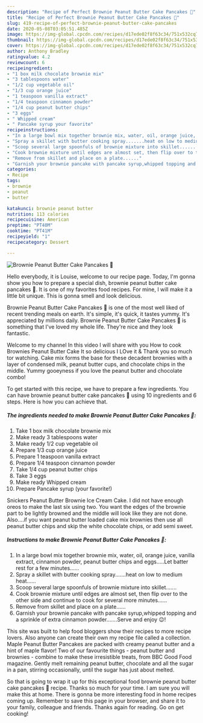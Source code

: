 ```yaml
---
description: "Recipe of Perfect Brownie Peanut Butter Cake Pancakes 🥞"
title: "Recipe of Perfect Brownie Peanut Butter Cake Pancakes 🥞"
slug: 419-recipe-of-perfect-brownie-peanut-butter-cake-pancakes
date: 2020-05-08T03:05:51.485Z
image: https://img-global.cpcdn.com/recipes/d17ede02f8f63c34/751x532cq70/brownie-peanut-butter-cake-pancakes-🥞-recipe-main-photo.jpg
thumbnail: https://img-global.cpcdn.com/recipes/d17ede02f8f63c34/751x532cq70/brownie-peanut-butter-cake-pancakes-🥞-recipe-main-photo.jpg
cover: https://img-global.cpcdn.com/recipes/d17ede02f8f63c34/751x532cq70/brownie-peanut-butter-cake-pancakes-🥞-recipe-main-photo.jpg
author: Anthony Bradley
ratingvalue: 4.2
reviewcount: 6
recipeingredient:
- "1 box milk chocolate brownie mix"
- "3 tablespoons water"
- "1/2 cup vegetable oil"
- "1/3 cup orange juice"
- "1 teaspoon vanilla extract"
- "1/4 teaspoon cinnamon powder"
- "1/4 cup peanut butter chips"
- "3 eggs"
- " Whipped cream"
- " Pancake syrup your favorite"
recipeinstructions:
- "In a large bowl mix together brownie mix, water, oil, orange juice, vanilla extract, cinnamon powder, peanut butter chips and eggs.....Let batter rest for a few minutes......"
- "Spray a skillet with butter cooking spray.......heat on low to medium heat......"
- "Scoop several large spoonfuls of brownie mixture into skillet......."
- "Cook brownie mixture until edges are almost set, then flip over to the other side and continue to cook for several more minutes......"
- "Remove from skillet and place on a plate......"
- "Garnish your brownie pancake with pancake syrup,whipped topping and a sprinkle of extra cinnamon powder.......Serve and enjoy 😉!"
categories:
- Recipe
tags:
- brownie
- peanut
- butter

katakunci: brownie peanut butter 
nutrition: 113 calories
recipecuisine: American
preptime: "PT40M"
cooktime: "PT41M"
recipeyield: "1"
recipecategory: Dessert

---
```



![Brownie Peanut Butter Cake Pancakes 🥞](https://img-global.cpcdn.com/recipes/d17ede02f8f63c34/751x532cq70/brownie-peanut-butter-cake-pancakes-🥞-recipe-main-photo.jpg)

Hello everybody, it is Louise, welcome to our recipe page. Today, I'm gonna show you how to prepare a special dish, brownie peanut butter cake pancakes 🥞. It is one of my favorites food recipes. For mine, I will make it a little bit unique. This is gonna smell and look delicious.

Brownie Peanut Butter Cake Pancakes 🥞 is one of the most well liked of recent trending meals on earth. It's simple, it's quick, it tastes yummy. It's appreciated by millions daily. Brownie Peanut Butter Cake Pancakes 🥞 is something that I've loved my whole life. They're nice and they look fantastic.

Welcome to my channel In this video I will share with you How to cook Brownies Peanut Butter Cake It so delicious I LOve it &amp; Thank you so much tor watching. Cake mix forms the base for these decadent brownies with a layer of condensed milk, peanut butter cups, and chocolate chips in the middle. Yummy gooeyness if you love the peanut butter and chocolate combo!


To get started with this recipe, we have to prepare a few ingredients. You can have brownie peanut butter cake pancakes 🥞 using 10 ingredients and 6 steps. Here is how you can achieve that.

<!--inarticleads1-->

##### The ingredients needed to make Brownie Peanut Butter Cake Pancakes 🥞:

1. Take 1 box milk chocolate brownie mix
1. Make ready 3 tablespoons water
1. Make ready 1/2 cup vegetable oil
1. Prepare 1/3 cup orange juice
1. Prepare 1 teaspoon vanilla extract
1. Prepare 1/4 teaspoon cinnamon powder
1. Take 1/4 cup peanut butter chips
1. Take 3 eggs
1. Make ready  Whipped cream
1. Prepare  Pancake syrup (your favorite!)


Snickers Peanut Butter Brownie Ice Cream Cake. I did not have enough oreos to make the last six using two. You want the edges of the brownie part to be lightly browned and the middle will look like they are not done. Also….if you want peanut butter loaded cake mix brownies then use all peanut butter chips and skip the white chocolate chips, or add semi sweet. 

<!--inarticleads2-->

##### Instructions to make Brownie Peanut Butter Cake Pancakes 🥞:

1. In a large bowl mix together brownie mix, water, oil, orange juice, vanilla extract, cinnamon powder, peanut butter chips and eggs.....Let batter rest for a few minutes......
1. Spray a skillet with butter cooking spray.......heat on low to medium heat......
1. Scoop several large spoonfuls of brownie mixture into skillet.......
1. Cook brownie mixture until edges are almost set, then flip over to the other side and continue to cook for several more minutes......
1. Remove from skillet and place on a plate......
1. Garnish your brownie pancake with pancake syrup,whipped topping and a sprinkle of extra cinnamon powder.......Serve and enjoy 😉!


This site was built to help food bloggers show their recipes to more recipe lovers. Also anyone can create their own my recipe file called a collection. Maple Peanut Butter Pancakes are packed with creamy peanut butter and a hint of maple flavor! Two of our favourite things - peanut butter and brownies - combine to make these irresistible treats, from BBC Good Food magazine. Gently melt remaining peanut butter, chocolate and all the sugar in a pan, stirring occasionally, until the sugar has just about melted. 

So that is going to wrap it up for this exceptional food brownie peanut butter cake pancakes 🥞 recipe. Thanks so much for your time. I am sure you will make this at home. There is gonna be more interesting food in home recipes coming up. Remember to save this page in your browser, and share it to your family, colleague and friends. Thanks again for reading. Go on get cooking!
